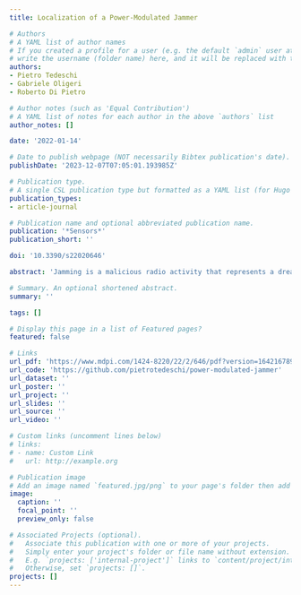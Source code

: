 ```yaml
---
title: Localization of a Power-Modulated Jammer

# Authors
# A YAML list of author names
# If you created a profile for a user (e.g. the default `admin` user at `content/authors/admin/`), 
# write the username (folder name) here, and it will be replaced with their full name and linked to their profile.
authors:
- Pietro Tedeschi
- Gabriele Oligeri
- Roberto Di Pietro

# Author notes (such as 'Equal Contribution')
# A YAML list of notes for each author in the above `authors` list
author_notes: []

date: '2022-01-14'

# Date to publish webpage (NOT necessarily Bibtex publication's date).
publishDate: '2023-12-07T07:05:01.193985Z'

# Publication type.
# A single CSL publication type but formatted as a YAML list (for Hugo requirements).
publication_types:
- article-journal

# Publication name and optional abbreviated publication name.
publication: '*Sensors*'
publication_short: ''

doi: '10.3390/s22020646'

abstract: 'Jamming is a malicious radio activity that represents a dreadful threat when employed in critical scenarios. Several techniques have been proposed to detect, locate, and mitigate jamming. Similarly, counter-counter-jamming techniques have been devised. This paper belongs to the latter thread. In particular, we propose a new jammer model: a power-modulated jammer that defies standard localization techniques. We provide several contributions: we first define a new mathematical model for the power-modulated jammer and then propose a throughout analysis of the localization error associated with the proposed power-modulated jammer, and we compare it with a standard power-constant jammer. Our results show that a power-modulated jammer can make the localization process completely ineffective—even under conservative assumptions of the shadowing process associated with the radio channel. Indeed, we prove that a constant-power jammer can be localized with high precision, even when coupled with a strong shadowing effect (𝜎 ≈ 6 dBm). On the contrary, our power-modulated jammer, even in the presence of a very weak shadowing effect (𝜎 < 2 dBm), presents a much wider localization error with respect to the constant-power jammer. In addition to being interesting on its own, we believe that our contribution also paves the way for further research in this area.'

# Summary. An optional shortened abstract.
summary: ''

tags: []

# Display this page in a list of Featured pages?
featured: false

# Links
url_pdf: 'https://www.mdpi.com/1424-8220/22/2/646/pdf?version=1642167896'
url_code: 'https://github.com/pietrotedeschi/power-modulated-jammer'
url_dataset: ''
url_poster: ''
url_project: ''
url_slides: ''
url_source: ''
url_video: ''

# Custom links (uncomment lines below)
# links:
# - name: Custom Link
#   url: http://example.org

# Publication image
# Add an image named `featured.jpg/png` to your page's folder then add a caption below.
image:
  caption: ''
  focal_point: ''
  preview_only: false

# Associated Projects (optional).
#   Associate this publication with one or more of your projects.
#   Simply enter your project's folder or file name without extension.
#   E.g. `projects: ['internal-project']` links to `content/project/internal-project/index.md`.
#   Otherwise, set `projects: []`.
projects: []
---
```

